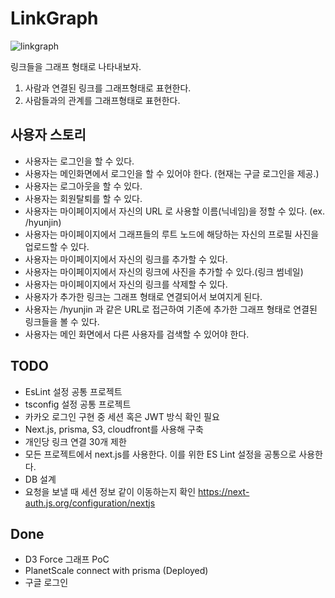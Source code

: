 # LinkGraph

![linkgraph](https://github.com/hyunjinee/linkgraph/assets/63354527/7899c683-556f-4840-888b-20cc820253c5)

링크들을 그래프 형태로 나타내보자.

1. 사람과 연결된 링크를 그래프형태로 표현한다.
2. 사람들과의 관계를 그래프형태로 표현한다.

## 사용자 스토리

- 사용자는 로그인을 할 수 있다.
- 사용자는 메인화면에서 로그인을 할 수 있어야 한다. (현재는 구글 로그인을 제공.)
- 사용자는 로그아웃을 할 수 있다.
- 사용자는 회원탈퇴를 할 수 있다.
- 사용자는 마이페이지에서 자신의 URL 로 사용할 이름(닉네임)을 정할 수 있다. (ex. /hyunjin)
- 사용자는 마이페이지에서 그래프들의 루트 노드에 해당하는 자신의 프로필 사진을 업로드할 수 있다.
- 사용자는 마이페이지에서 자신의 링크를 추가할 수 있다.
- 사용자는 마이페이지에서 자신의 링크에 사진을 추가할 수 있다.(링크 썸네일)
- 사용자는 마이페이지에서 자신의 링크를 삭제할 수 있다.
- 사용자가 추가한 링크는 그래프 형태로 연결되어서 보여지게 된다.
- 사용자는 /hyunjin 과 같은 URL로 접근하여 기존에 추가한 그래프 형태로 연결된 링크들을 볼 수 있다.
- 사용자는 메인 화면에서 다른 사용자를 검색할 수 있어야 한다.

## TODO

- EsLint 설정 공통 프로젝트
- tsconfig 설정 공통 프로젝트
- 카카오 로그인 구현 중 세션 혹은 JWT 방식 확인 필요
- Next.js, prisma, S3, cloudfront를 사용해 구축
- 개인당 링크 연결 30개 제한
- 모든 프로젝트에서 next.js를 사용한다. 이를 위한 ES Lint 설정을 공통으로 사용한다.
- DB 설계
- 요청을 보낼 때 세션 정보 같이 이동하는지 확인
  https://next-auth.js.org/configuration/nextjs

## Done

- D3 Force 그래프 PoC
- PlanetScale connect with prisma (Deployed)
- 구글 로그인
